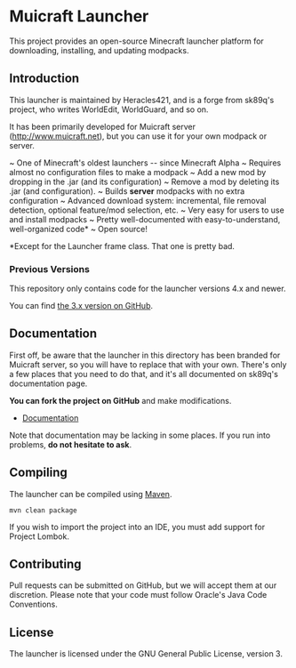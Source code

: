 Muicraft Launcher
================

This project provides an open-source Minecraft launcher platform for downloading,
installing, and updating modpacks.

Introduction
------------

This launcher is maintained by Heracles421, and is a forge from sk89q's project, who writes WorldEdit, WorldGuard, and so on.

It has been primarily developed for Muicraft server (http://www.muicraft.net), but you can use it for your own modpack or
server.

~ One of Minecraft's oldest launchers -- since Minecraft Alpha
~ Requires almost no configuration files to make a modpack
~ Add a new mod by dropping in the .jar (and its configuration)
~ Remove a mod by deleting its .jar (and configuration).
~ Builds **server** modpacks with no extra configuration
~ Advanced download system: incremental, file removal detection, optional feature/mod selection, etc.
~ Very easy for users to use and install modpacks
~ Pretty well-documented with easy-to-understand, well-organized code*
~ Open source!

*Except for the Launcher frame class. That one is pretty bad.

### Previous Versions

This repository only contains code for the launcher versions 4.x and newer.

You can find [the 3.x version on GitHub](https://github.com/sk89q/skmclauncher).

Documentation
-------------

First off, be aware that the launcher in this directory has been branded for Muicraft server, so you will have to replace that with your own. There's only a few places that you need to do that, and it's all documented on sk89q's documentation page.

**You can fork the project on GitHub** and make modifications.

* [Documentation](http://wiki.sk89q.com/wiki/Launcher)

Note that documentation may be lacking in some places. If you run into problems,
**do not hesitate to ask**.

Compiling
---------

The launcher can be compiled using [Maven](http://maven.apache.org/).

    mvn clean package

If you wish to import the project into an IDE, you must add support for
Project Lombok.

Contributing
------------

Pull requests can be submitted on GitHub, but we will accept them
at our discretion. Please note that your code must follow
Oracle's Java Code Conventions.

License
-------

The launcher is licensed under the GNU General Public License, version 3.
